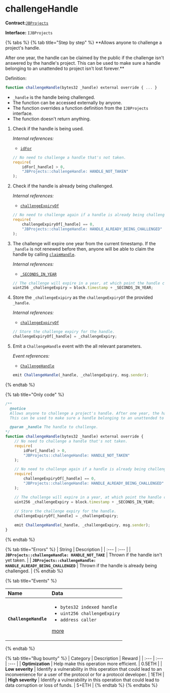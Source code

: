 # challengeHandle

**Contract:**[`JBProjects`](../)

**Interface:** `IJBProjects`

{% tabs %}
{% tab title="Step by step" %}
**Allows anyone to challenge a project's handle.   
  
After one year, the handle can be claimed by the public if the challenge isn't answered by the handle's project. This can be used to make sure a handle belonging to an unattended to project isn't lost forever.**  
  
Definition:

```javascript
function challengeHandle(bytes32 _handle) external override { ... }
```

* `_handle` is the handle being challenged.
* The function can be accessed externally by anyone. 
* The function overrides a function definition from the `IJBProjects` interface.
* The function doesn't return anything.

1. Check if the handle is being used.  


   _Internal references:_

   * [`idFor`](../properties/idfor.md)

   ```javascript
   // No need to challenge a handle that's not taken.
   require(
       idFor[_handle] > 0,
       "JBProjects::challengeHandle: HANDLE_NOT_TAKEN"
   );
   ```

2. Check if the handle is already being challenged.  


   _Internal references:_

   * [`challengeExpiryOf`](../properties/challengeexpiryof.md)

   ```javascript
   // No need to challenge again if a handle is already being challenged.
   require(
       challengeExpiryOf[_handle] == 0,
       "JBProjects::challengeHandle: HANDLE_ALREADY_BEING_CHALLENGED"
   );
   ```

3. The challenge will expire one year from the current timestamp. If the `_handle` is not renewed before then, anyone will be able to claim the handle by calling [`claimHandle`](claimhandle.md).  


   _Internal references:_

   * [`_SECONDS_IN_YEAR`](../properties/_seconds_in_year.md)

   ```javascript
   // The challenge will expire in a year, at which point the handle can be claimed if it has yet to be renewed.
   uint256 _challengeExpiry = block.timestamp + _SECONDS_IN_YEAR;
   ```

4. Store the `_challengeExipiry` as the `challengeExpiryOf` the provided `_handle`.  


   _Internal references:_

   * [`challengeExpiryOf`](../properties/challengeexpiryof.md)

   ```javascript
   // Store the challenge expiry for the handle.
   challengeExpiryOf[_handle] = _challengeExpiry;
   ```

5. Emit a `ChallengeHandle` event with the all relevant parameters.   


   _Event references:_

   * [`ChallengeHandle`](../events/challengehandle.md)

   ```javascript
   emit ChallengeHandle(_handle, _challengeExpiry, msg.sender);
   ```
{% endtab %}

{% tab title="Only code" %}
```javascript
/** 
  @notice
  Allows anyone to challenge a project's handle. After one year, the handle can be claimed by the public if the challenge isn't answered by the handle's project.
  This can be used to make sure a handle belonging to an unattended to project isn't lost forever.

  @param _handle The handle to challenge.
*/
function challengeHandle(bytes32 _handle) external override {
    // No need to challenge a handle that's not taken.
    require(
        idFor[_handle] > 0,
        "JBProjects::challengeHandle: HANDLE_NOT_TAKEN"
    );

    // No need to challenge again if a handle is already being challenged.
    require(
        challengeExpiryOf[_handle] == 0,
        "JBProjects::challengeHandle: HANDLE_ALREADY_BEING_CHALLENGED"
    );

    // The challenge will expire in a year, at which point the handle can be claimed if it has yet to be renewed.
    uint256 _challengeExpiry = block.timestamp + _SECONDS_IN_YEAR;
   
    // Store the challenge expiry for the handle.
    challengeExpiryOf[_handle] = _challengeExpiry;

    emit ChallengeHandle(_handle, _challengeExpiry, msg.sender);
}
```
{% endtab %}

{% tab title="Errors" %}
| String | Description |
| :--- | :--- |
| **`JBProjects::challengeHandle: HANDLE_NOT_TAKE`** | Thrown if the handle isn't yet taken. |
| **`JBProjects::challengeHandle: HANDLE_ALREADY_BEING_CHALLENGED`** | Thrown if the handle is already being challenged. |
{% endtab %}

{% tab title="Events" %}
<table>
  <thead>
    <tr>
      <th style="text-align:left">Name</th>
      <th style="text-align:left">Data</th>
    </tr>
  </thead>
  <tbody>
    <tr>
      <td style="text-align:left"><b><code>ChallengeHandle</code></b>
      </td>
      <td style="text-align:left">
        <ul>
          <li><code>bytes32 indexed handle</code> 
          </li>
          <li><code>uint256 challengeExpiry</code> 
          </li>
          <li><code>address caller</code>
          </li>
        </ul>
        <p><a href="../events/challengehandle.md">more</a>
        </p>
      </td>
    </tr>
  </tbody>
</table>
{% endtab %}

{% tab title="Bug bounty" %}
| Category | Description | Reward |
| :--- | :--- | :--- |
| **Optimization** | Help make this operation more efficient. | 0.5ETH |
| **Low severity** | Identify a vulnerability in this operation that could lead to an inconvenience for a user of the protocol or for a protocol developer. | 1ETH |
| **High severity** | Identify a vulnerability in this operation that could lead to data corruption or loss of funds. | 5+ETH |
{% endtab %}
{% endtabs %}











